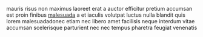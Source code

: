 mauris risus non maximus laoreet erat a auctor efficitur pretium accumsan est
proin finibus [malesuada](generated_webpages/tincidunt1.md) a et iaculis
volutpat luctus nulla blandit quis lorem malesuadadonec etiam nec libero amet
facilisis neque interdum vitae accumsan scelerisque parturient nec nec tempus
pharetra feugiat venenatis